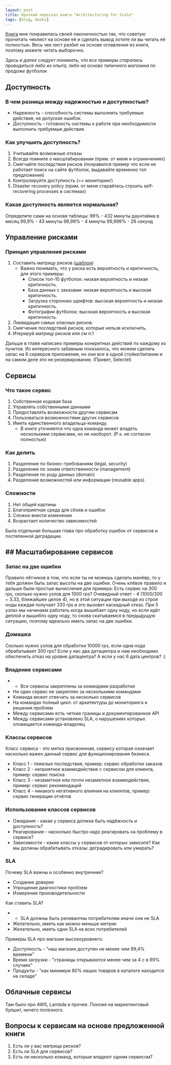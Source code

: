 ```yaml
---
layout: post
title: Краткий пересказ книги "Architecturing for Scale"
tags: [blog, books]
---
```


[Книга](https://www.goodreads.com/book/show/38096544) мне понравилась своей лаконичностью так, что советую прочитать чеклист на основе её и сделать вывод хотите ли вы читать её полностью. Весь чек лист разбит на основе оглавления из книги, поэтому можете читать выборочно.

_Здесь и далее следует понимать, что все примеры старались проводиться либо из опыта, либо на основе типичного магазина по продаже футболок_

## Доступность

### В чем разница между надежностью и доступностью?
* Надежность - способность системы выполнять требуемые действия, не допуская ошибок.
* Доступность - готовность системы к работе при необходимости выполнить требуемые действия.

### Как улучшить доступность?

1. Учитывайте возможные отказы
2. Всегда помните о масштабировании (прим. от меня и ограничениях)
3. Смягчайте последствия рисков (понравился пример что если не работает поиск на сайте футболок, выдавайте временно топ предложения)
4. Контролируйте доступность (== мониторинг)
5. Disaster recovery policy (прим. от меня старайтесь строить self-recovering processes в системах)

### Какая доступность является нормальная?

Определите сами на основе таблицы:
99%     - 432 минуты даунтайма в месяц
99,9%   - 43 минуты
99,99%  - 4 минуты
99,999% - 26 секунд

## Управление рисками

### Принцип управления рисками
1. Составить матрицу рисков ([шаблон](https://www.architectingforscale.com/files/Risk%20Matrix%20Template.xlsx))
    * Важно понимать, что у риска есть вероятность и критичность, для этого примеры:
        * Список топ-10 футболок: низкая вероятность и низкая критичность.
        * База данных с заказами: низкая вероятность и высокая критичность.
        * Загрузка сторонних шрифтов: высокая вероятность и низкая критичность. 
        * Фотографии футболок: высокая вероятность и высокая критичность.
2. Ликвидация самых опасных рисков.
3. Смягчение последствий рисков, которые нельзя исключить.
4. Итерируй матрицу рисков или см п.1

Дальше в главе написано примеры конкретных действий по каждому из пунктов.
Из интересного забавным показалось, что можем сделать запас на 6 серверов приложения, но они все в одной стойке/питании и на самом деле это не резервирование. (Привет, Selectel)

## Сервисы

### Что такое сервис
1. Собственная кодовая база
2. Управлять собственными данными
3. Предоставлять возможности другим сервисам
4. Пользоваться возможностями других сервисов
5. Иметь единственного владельца-команду.
    * В книге уточняется что одна команда может владеть несколькими сервисами, но не наоборот. (P.s. не согласен полностью)

### Как делить
1. Разделение по бизнес-требованиям (legal, security)
2. Разделение по зонам ответственности (management)
3. Разделение по роду данных (domain)
4. Разделение возможностей или информации (reusable apps)

### Сложности
1. Нет общей картины
2. Благоприятная среда для сбоев и ошибок
3. Сложно внести изменения
4. Возрастает количество зависимостей

Была отдельная большая глава про обработку ошибок от сервисов и постепенной деградации.

## ## Масштабирование сервисов

### Запас на две ошибки
Правило лётчиков в том, что если ты не можешь сделать манёвр, то у тебя должен быть запас высоты на две ошибки.
Очень клёвое правило и дальше были простые вычисления для примера:
Есть сервис на 300 rps, сколько нужно узлов для 1000 rps?
Очевидный ответ - 4 (1000/300 ~ 3.33, ближайшее целое 4), но в этой ситуации при выходе из строя ноды каждая получает 333 rps и это вызовет каскадный отказ. При 5 узлах мы начинаем работать когда вышибает одну ноду, но если идёт деплой и вышибло одну ноду, то снова скатываемся в предыдущую ситуацию, поэтому идеально иметь запас на две ошибки.

### Домашка
Сколько нужно узлов для обработки 10000 rps, если одна нода обрабатывает 300 rps?
Если у нас два датацентра и нам необходимо обеспечить отказ на уровне датацентра?
А если у нас 6 дата центров? :)

### Владение сервисами
* * Все сервисы закреплены за командами разработки
* Ни один сервис не закреплен за несколькими командами
* Команда может отвечать за несколько сервисов
* На командах полный цикл: от архитектуры до мониторинга и решения проблем
* Между сервисами есть четкие границы и документированное API
* Между сервисами установлено SLA, о нарушениях которых оповещается команда-владелец

### Классы сервисов
Класс сервиса - это метка присвоенная, сервису которая означает насколько важен данный сервис для функционирования бизнеса.
* Класс 1 - тяжелые последствия, пример: сервис обработки заказов
* Класс 2 - неприятное взаимодействие с сервисом для клиента, пример: сервис поиска
* Класс 3 - незаметное или почти незаметное взаимодействие, пример: сервис рекомендаций
* Класс 4 - никакого негативного влияния на клиентов, пример: сервис генерации отчётов

### Использование классов сервисов
* Ожидания - какая у сервиса должна быть надёжность и доступность?
* Реагирование - насколько быстро надо реагировать на проблему в сервисе?
* Зависимости - какие классы у сервисов от которых зависите? Как мы должны обрабатывать отказы: деградировать или умирать?

### SLA

Почему SLA важны и особенно внутренние?

* Создание доверия
* Упрощение диагностики проблем
* Измерение производительности

Как ставить SLA?

* * SLA должны быть релевантны потребителям иначе они не SLA
* Желательно, иметь как можно меньше метрик
* Желательно, иметь одни SLA на всех потребителей

Примеры SLA про магазин высокоуровнего:
* Доступность - "наш магазин доступен не менее чем 99,4% времени"
* Время загрузки - "страницы открываются менее чем за 4 с в 99% случаях"
* Продукты - "как минимум 80% наших товаров в каталоге находится на складе"

## Облачные сервисы

Там было про AWS, Lambda и прочее. Похоже на маркетинговый булшит, ничего полезного.

## Вопросы к сервисам на основе предложенной книги

1. Есть ли у вас матрица рисков?
2. Есть ли SLA для сервисов?
3. Есть ли несколько команд, которые владеют одним сервисом?

